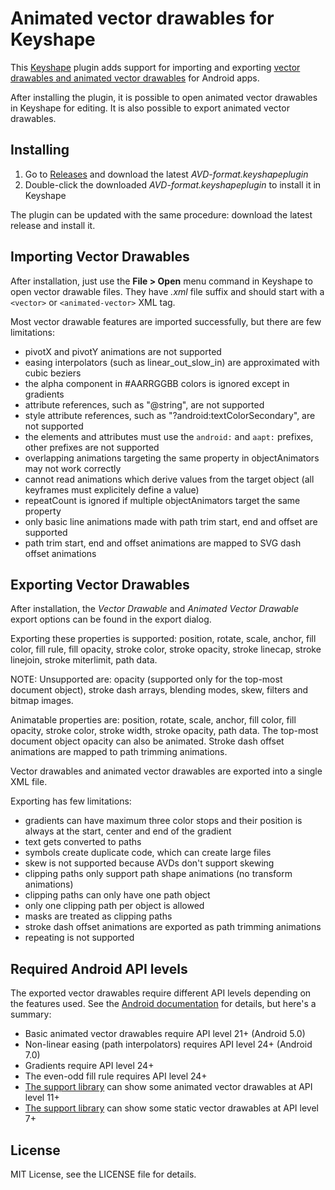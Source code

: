 
# Animated vector drawables for Keyshape

This [Keyshape](https://www.keyshapeapp.com) plugin adds support for importing and exporting
[vector drawables and animated vector drawables](https://developer.android.com/guide/topics/graphics/vector-drawable-resources.html)
for Android apps.

After installing the plugin, it is possible to open animated vector drawables in Keyshape
for editing. It is also possible to export animated vector drawables.

## Installing

1. Go to [Releases](https://github.com/Pixofield/keyshape-avd-format/releases) 
   and download the latest _AVD-format.keyshapeplugin_
2. Double-click the downloaded _AVD-format.keyshapeplugin_ to install it in Keyshape

The plugin can be updated with the same procedure: download the latest release and install it.

## Importing Vector Drawables

After installation, just use the **File > Open** menu command in Keyshape to open vector drawable
files. They have _.xml_ file suffix and should start with a `<vector>` or `<animated-vector>`
XML tag.

Most vector drawable features are imported successfully, but there are few limitations:

 * pivotX and pivotY animations are not supported
 * easing interpolators (such as linear_out_slow_in) are approximated with cubic beziers
 * the alpha component in #AARRGGBB colors is ignored except in gradients
 * attribute references, such as "@string", are not supported
 * style attribute references, such as "?android:textColorSecondary", are not supported
 * the elements and attributes must use the `android:` and `aapt:` prefixes, other prefixes
   are not supported
 * overlapping animations targeting the same property in objectAnimators may not work correctly
 * cannot read animations which derive values from the target object (all keyframes must explicitely
   define a value)
 * repeatCount is ignored if multiple objectAnimators target the same property
 * only basic line animations made with path trim start, end and offset are supported
 * path trim start, end and offset animations are mapped to SVG dash offset animations

## Exporting Vector Drawables

After installation, the _Vector Drawable_ and _Animated Vector Drawable_ export options can be
found in the export dialog.

Exporting these properties is supported: position, rotate, scale, anchor, fill color,
fill rule, fill opacity, stroke color, stroke opacity, stroke linecap, stroke linejoin,
stroke miterlimit, path data.

NOTE: Unsupported are: opacity (supported only for the top-most document object),
stroke dash arrays, blending modes, skew, filters and bitmap images.

Animatable properties are: position, rotate, scale, anchor, fill color, fill opacity,
stroke color, stroke width, stroke opacity, path data. The top-most document object opacity can
also be animated. Stroke dash offset animations are mapped to path trimming animations.

Vector drawables and animated vector drawables are exported into a single XML file.

Exporting has few limitations:

 * gradients can have maximum three color stops and their position is always at the start,
   center and end of the gradient
 * text gets converted to paths
 * symbols create duplicate code, which can create large files
 * skew is not supported because AVDs don't support skewing
 * clipping paths only support path shape animations (no transform animations)
 * clipping paths can only have one path object
 * only one clipping path per object is allowed
 * masks are treated as clipping paths
 * stroke dash offset animations are exported as path trimming animations
 * repeating is not supported

## Required Android API levels

The exported vector drawables require different API levels depending on the features used. See 
the [Android documentation](https://developer.android.com/guide/topics/graphics/vector-drawable-resources.html)
for details, but here's a summary:

 * Basic animated vector drawables require API level 21+ (Android 5.0)
 * Non-linear easing (path interpolators) requires API level 24+ (Android 7.0)
 * Gradients require API level 24+
 * The even-odd fill rule requires API level 24+
 * [The support library](https://developer.android.com/guide/topics/graphics/vector-drawable-resources.html#vector-drawables-backward-solution)
   can show some animated vector drawables at API level 11+
 * [The support library](https://developer.android.com/guide/topics/graphics/vector-drawable-resources.html#vector-drawables-backward-solution)
   can show some static vector drawables at API level 7+

## License

MIT License, see the LICENSE file for details.
